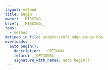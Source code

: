 ```yaml
---
layout: method
title: begin
owner: __MISSING__
brief: __MISSING__
tags:
  - method
defined_in_file: adaptors/bfs_edge_range.hpp
overloads:
  auto begin():
    description: __OPTIONAL__
    return: __OPTIONAL__
    signature_with_names: auto begin()
---
```

